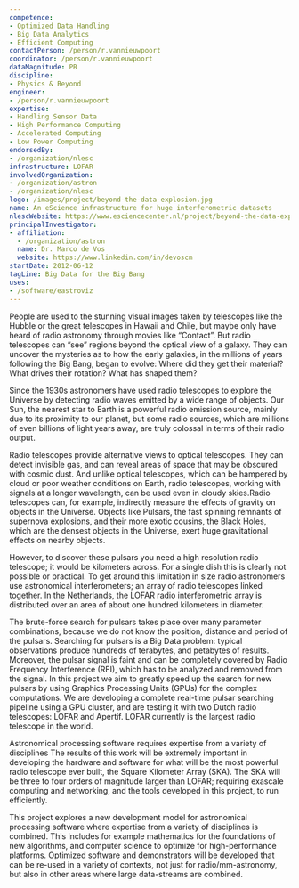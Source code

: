 ```yaml
---
competence:
- Optimized Data Handling
- Big Data Analytics
- Efficient Computing
contactPerson: /person/r.vannieuwpoort
coordinator: /person/r.vannieuwpoort
dataMagnitude: PB
discipline:
- Physics & Beyond
engineer:
- /person/r.vannieuwpoort
expertise:
- Handling Sensor Data
- High Performance Computing
- Accelerated Computing
- Low Power Computing
endorsedBy:
- /organization/nlesc
infrastructure: LOFAR
involvedOrganization:
- /organization/astron
- /organization/nlesc
logo: /images/project/beyond-the-data-explosion.jpg
name: An eScience infrastructure for huge interferometric datasets
nlescWebsite: https://www.esciencecenter.nl/project/beyond-the-data-explosion
principalInvestigator:
- affiliation:
  - /organization/astron
  name: Dr. Marco de Vos
  website: https://www.linkedin.com/in/devoscm
startDate: 2012-06-12
tagLine: Big Data for the Big Bang
uses:
- /software/eastroviz
---
```

People are used to the stunning visual images taken by telescopes like
the Hubble or the great telescopes in Hawaii and Chile, but maybe only
have heard of radio astronomy through movies like “Contact”. But radio
telescopes can “see” regions beyond the optical view of a galaxy. They
can uncover the mysteries as to how the early galaxies, in the
millions of years following the Big Bang, began to evolve: Where did
they get their material? What drives their rotation? What has shaped
them?

Since the 1930s astronomers have used radio telescopes to explore the
Universe by detecting radio waves emitted by a wide range of
objects. Our Sun, the nearest star to Earth is a powerful radio
emission source, mainly due to its proximity to our planet, but some
radio sources, which are millions of even billions of light years
away, are truly colossal in terms of their radio output.

Radio telescopes provide alternative views to optical telescopes. They
can detect invisible gas, and can reveal areas of space that may be
obscured with cosmic dust. And unlike optical telescopes, which can be
hampered by cloud or poor weather conditions on Earth, radio
telescopes, working with signals at a longer wavelength, can be used
even in cloudy skies.Radio telescopes can, for example, indirectly
measure the effects of gravity on objects in the Universe. Objects
like Pulsars, the fast spinning remnants of supernova explosions, and
their more exotic cousins, the Black Holes, which are the densest
objects in the Universe, exert huge gravitational effects on nearby
objects.

However, to discover these pulsars you need a high resolution radio
telescope; it would be kilometers across. For a single dish this is
clearly not possible or practical. To get around this limitation in
size radio astronomers use astronomical interferometers; an array of
radio telescopes linked together. In the Netherlands, the LOFAR radio
interferometric array is distributed over an area of about one hundred
kilometers in diameter.

The brute-force search for pulsars takes place over many parameter
combinations, because we do not know the position, distance and period
of the pulsars. Searching for pulsars is a Big Data problem: typical
observations produce hundreds of terabytes, and petabytes of
results. Moreover, the pulsar signal is faint and can be completely
covered by Radio Frequency Interference (RFI), which has to be
analyzed and removed from the signal. In this project we aim to
greatly speed up the search for new pulsars by using Graphics
Processing Units (GPUs) for the complex computations. We are
developing a complete real-time pulsar searching pipeline using a GPU
cluster, and are testing it with two Dutch radio telescopes: LOFAR and
Apertif. LOFAR currently is the largest radio telescope in the world.

Astronomical processing software requires expertise from a variety of
disciplines The results of this work will be extremely important in
developing the hardware and software for what will be the most
powerful radio telescope ever built, the Square Kilometer Array
(SKA). The SKA will be three to four orders of magnitude larger than
LOFAR; requiring exascale computing and networking, and the tools
developed in this project, to run efficiently.

This project explores a new development model for astronomical
processing software where expertise from a variety of disciplines is
combined. This includes for example mathematics for the foundations of
new algorithms, and computer science to optimize for high-performance
platforms. Optimized software and demonstrators will be developed that
can be re-used in a variety of contexts, not just for
radio/mm-astronomy, but also in other areas where large data-streams
are combined.
